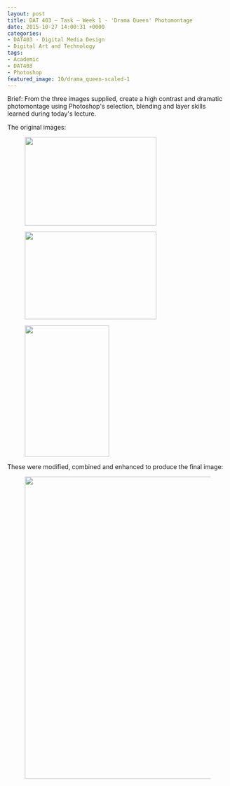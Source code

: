 ```yaml
---
layout: post
title: DAT 403 – Task – Week 1 - 'Drama Queen' Photomontage
date: 2015-10-27 14:00:31 +0000
categories:
- DAT403 - Digital Media Design
- Digital Art and Technology
tags:
- Academic
- DAT403
- Photoshop
featured_image: 10/drama_queen-scaled-1
---
```

Brief: From the three images supplied, create a high contrast and dramatic photomontage using Photoshop's selection, blending and layer skills learned during today's lecture.

The original images:

<div class="gallery">

<figure><a href="https://res.cloudinary.com/circleseven/image/upload/q_auto,f_auto/12/Background-scaled-1"><img src="https://res.cloudinary.com/circleseven/image/upload/q_auto,f_auto/12/Background-scaled-1" width="300" height="202" alt="" loading="lazy"></a></figure>
<figure><a href="https://res.cloudinary.com/circleseven/image/upload/q_auto,f_auto/12/Sky-scaled-1"><img src="https://res.cloudinary.com/circleseven/image/upload/q_auto,f_auto/12/Sky-scaled-1" width="300" height="200" alt="" loading="lazy"></a></figure>
<figure><a href="https://res.cloudinary.com/circleseven/image/upload/q_auto,f_auto/12/Model-scaled-1"><img src="https://res.cloudinary.com/circleseven/image/upload/q_auto,f_auto/12/Model-scaled-1" width="192" height="300" alt="" loading="lazy"></a></figure>

</div>

These were modified, combined and enhanced to produce the final image:

<figure><a href="https://res.cloudinary.com/circleseven/image/upload/q_auto,f_auto/12/drama_queen-scaled-1"><img src="https://res.cloudinary.com/circleseven/image/upload/q_auto,f_auto/12/drama_queen-scaled-1" width="1024" height="690" alt="" loading="lazy"></a></figure>
